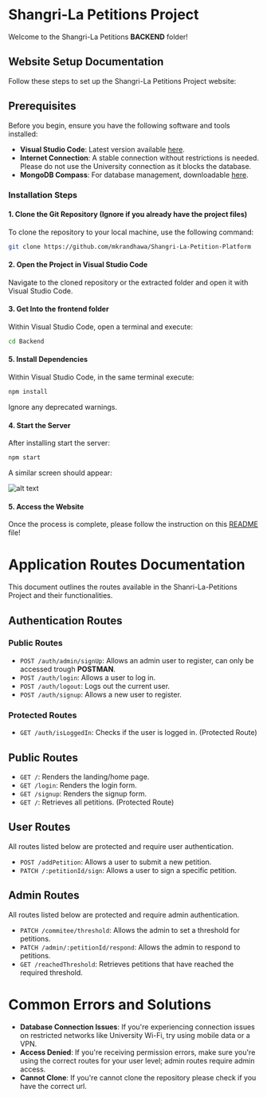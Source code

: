 # Shangri-La Petitions Project

Welcome to the Shangri-La Petitions **BACKEND** folder!

## Website Setup Documentation

Follow these steps to set up the Shangri-La Petitions Project website:

## Prerequisites

Before you begin, ensure you have the following software and tools installed:

- **Visual Studio Code**: Latest version available [here](https://code.visualstudio.com/download).
- **Internet Connection**: A stable connection without restrictions is needed. Please do not use the University connection as it blocks the database.
- **MongoDB Compass**: For database management, downloadable [here](https://www.mongodb.com/docs/compass/current/install/).


### Installation Steps

#### 1. Clone the Git Repository (Ignore if you already have the project files)

To clone the repository to your local machine, use the following command:

```bash
git clone https://github.com/mkrandhawa/Shangri-La-Petition-Platform
```

#### 2. Open the Project in Visual Studio Code

Navigate to the cloned repository or the extracted folder and open it with Visual Studio Code.


#### 3. Get Into the **frontend** folder

Within Visual Studio Code, open a terminal and execute:

```bash
cd Backend
```

#### 5. Install Dependencies

Within Visual Studio Code, in the same terminal execute:

```bash
npm install
```

Ignore any deprecated warnings.

#### 4. Start the Server

After installing start the server:

```bash
npm start
```
A similar screen should appear: 

![alt text](<Screenshot 2025-01-04 at 6.16.05 PM.png>)

#### 5. Access the Website
Once the process is complete, please follow the instruction on this [README](https://github.com/mkrandhawa/Shangri-La-Petition-Platform/tree/main/frontend#readme) file!

# Application Routes Documentation

This document outlines the routes available in the Shanri-La-Petitions Project and their functionalities.

## Authentication Routes

### Public Routes

- `POST /auth/admin/signUp`: Allows an admin user to register, can only be accessed trough **POSTMAN**.
- `POST /auth/login`: Allows a user to log in.
- `POST /auth/logout`: Logs out the current user.
- `POST /auth/signup`: Allows a new user to register.


### Protected Routes

- `GET /auth/isLoggedIn`: Checks if the user is logged in. (Protected Route)

## Public Routes

- `GET /`: Renders the landing/home page.
- `GET /login`: Renders the login form.
- `GET /signup`: Renders the signup form.
- `GET /`: Retrieves all petitions. (Protected Route)

## User Routes

All routes listed below are protected and require user authentication.

- `POST /addPetition`: Allows a user to submit a new petition.
- `PATCH /:petitionId/sign`: Allows a user to sign a specific petition.

## Admin Routes

All routes listed below are protected and require admin authentication.

- `PATCH /commitee/threshold`: Allows the admin to set a threshold for petitions.
- `PATCH /admin/:petitionId/respond`: Allows the admin to respond to petitions.
- `GET /reachedThreshold`: Retrieves petitions that have reached the required threshold.

# Common Errors and Solutions

- **Database Connection Issues**: If you're experiencing connection issues on restricted networks like University Wi-Fi, try using mobile data or a VPN.
- **Access Denied**: If you're receiving permission errors, make sure you're using the correct routes for your user level; admin routes require admin access.
- **Cannot Clone**: If you're cannot clone the repository please check if you have the correct url.

